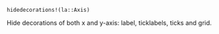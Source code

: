 ```
hidedecorations!(la::Axis)
```

Hide decorations of both x and y-axis: label, ticklabels, ticks and grid.

